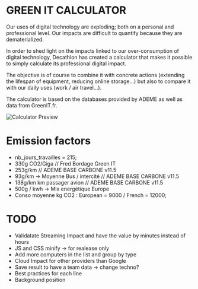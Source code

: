 # GREEN IT CALCULATOR
Our uses of digital technology are exploding; both on a personal and professional level. Our impacts are difficult to quantify because they are dematerialized. 

In order to shed light on the impacts linked to our over-consumption of digital technology, Decathlon has created a calculator that makes it possible to simply calculate its professional digital impact. 

The objective is of course to combine it with concrete actions (extending the lifespan of equipment, reducing online storage...) but also to compare it with our daily uses (work / air travel...).

The calculator is based on the databases provided by ADEME as well as data from GreenIT.fr.


![Calculator Preview](https://github.com/dktunited/greenit-calculator/blob/master/appPreview/calculatorPreview.PNG)


# Emission factors
- nb_jours_travailles = 215;
- 330g CO2/Giga // Fred Bordage Green IT
- 253g/km // ADEME BASE CARBONE v11.5
- 93g/km -> Moyenne Bus / intercité // ADEME BASE CARBONE v11.5
- 138g/km km passager avion // ADEME BASE CARBONE v11.5
- 500g / kwh -> Mix energétique Europe
- Conso moyenne kg CO2 : European = 9000 / French = 12000;

# TODO
- Validatate Streaming Impact and have the value by minutes instead of hours
- JS and CSS minify -> for realease only
- Add more computers in the list and group by type
- Cloud Impact for other providers than Google
- Save result to have a team data -> change techno?
- Best practices for each line
- Background position
